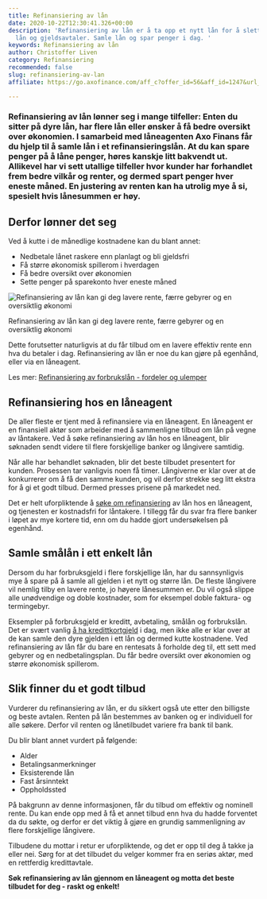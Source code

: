 ```yaml
---
title: Refinansiering av lån
date: 2020-10-22T12:30:41.326+00:00
description: 'Refinansiering av lån er å ta opp et nytt lån for å slette eksisterende
  lån og gjeldsavtaler. Samle lån og spar penger i dag. '
keywords: Refinansiering av lån
author: Christoffer Liven
category: Refinansiering
recommended: false
slug: refinansiering-av-lan
affiliate: https://go.axofinance.com/aff_c?offer_id=56&aff_id=1247&url_id=58&source=Dagbladet&aff_sub=A26

---
```

### Refinansiering av lån lønner seg i mange tilfeller: Enten du sitter på dyre lån, har flere lån eller ønsker å få bedre oversikt over økonomien. I samarbeid med låneagenten Axo Finans får du hjelp til å samle lån i et refinansieringslån. At du kan spare penger på å låne penger, høres kanskje litt bakvendt ut. Allikevel har vi sett utallige tilfeller hvor kunder har forhandlet frem bedre vilkår og renter, og dermed spart penger hver eneste måned. En justering av renten kan ha utrolig mye å si, spesielt hvis lånesummen er høy.

## Derfor lønner det seg

Ved å kutte i de månedlige kostnadene kan du blant annet:

- Nedbetale lånet raskere enn planlagt og bli gjeldsfri
- Få større økonomisk spillerom i hverdagen
- Få bedre oversikt over økonomien
- Sette penger på sparekonto hver eneste måned

![Refinansiering av lån kan gi deg lavere rente, færre gebyrer og en oversiktlig økonomi](https://www.dagbladet.no/images/72648087.jpg?imageId=72648087&width=980&height=559 'Refinansiering av lån kan gi deg lavere rente, færre gebyrer og en oversiktlig økonomi')

Refinansiering av lån kan gi deg lavere rente, færre gebyrer og en oversiktlig økonomi

Dette forutsetter naturligvis at du får tilbud om en lavere effektiv rente enn hva du betaler i dag. Refinansiering av lån er noe du kan gjøre på egenhånd, eller via en låneagent.

Les mer: [Refinansiering av forbrukslån - fordeler og ulemper](https://www.dagbladet.no/annonse/refinansiering-forbrukslan---fordeler-og-ulemper/72208259)

<content-btn text="SØK REFINANSIERINGSLÅN HER" :url="affiliate" rel="nofollow"></content-btn>

## Refinansiering hos en låneagent

De aller fleste er tjent med å refinansiere via en låneagent. En låneagent er en finansiell aktør som arbeider med å sammenligne tilbud om lån på vegne av låntakere. Ved å søke refinansiering av lån hos en låneagent, blir søknaden sendt videre til flere forskjellige banker og långivere samtidig.

Når alle har behandlet søknaden, blir det beste tilbudet presentert for kunden. Prosessen tar vanligvis noen få timer. Långiverne er klar over at de konkurrerer om å få den samme kunden, og vil derfor strekke seg litt ekstra for å gi et godt tilbud. Dermed presses prisene på markedet ned.

Det er helt uforpliktende å [søke om refinansiering](https://www.dagbladet.no/refinansiering) av lån hos en låneagent, og tjenesten er kostnadsfri for låntakere. I tillegg får du svar fra flere banker i løpet av mye kortere tid, enn om du hadde gjort undersøkelsen på egenhånd.

## Samle smålån i ett enkelt lån

Dersom du har forbruksgjeld i flere forskjellige lån, har du sannsynligvis mye å spare på å samle all gjelden i et nytt og større lån. De fleste långivere vil nemlig tilby en lavere rente, jo høyere lånesummen er. Du vil også slippe alle unødvendige og doble kostnader, som for eksempel doble faktura- og termingebyr.

Eksempler på forbruksgjeld er kreditt, avbetaling, smålån og forbrukslån. Det er svært vanlig [å ha kredittkortgjeld](https://www.dagbladet.no/annonse/refinansiering-av-kredittkort/72066052) i dag, men ikke alle er klar over at de kan samle den dyre gjelden i ett lån og dermed kutte kostnadene. Ved refinansiering av lån får du bare en rentesats å forholde deg til, ett sett med gebyrer og en nedbetalingsplan. Du får bedre oversikt over økonomien og større økonomisk spillerom.

## Slik finner du et godt tilbud

Vurderer du refinansiering av lån, er du sikkert også ute etter den billigste og beste avtalen. Renten på lån bestemmes av banken og er individuell for alle søkere. Derfor vil renten og lånetilbudet variere fra bank til bank.

Du blir blant annet vurdert på følgende:

- Alder
- Betalingsanmerkninger
- Eksisterende lån
- Fast årsinntekt
- Oppholdssted

På bakgrunn av denne informasjonen, får du tilbud om effektiv og nominell rente. Du kan ende opp med å få et annet tilbud enn hva du hadde forventet da du søkte, og derfor er det viktig å gjøre en grundig sammenligning av flere forskjellige långivere.

Tilbudene du mottar i retur er uforpliktende, og det er opp til deg å takke ja eller nei. Sørg for at det tilbudet du velger kommer fra en seriøs aktør, med en rettferdig kredittavtale.

**Søk refinansiering av lån gjennom en låneagent og motta det beste tilbudet for deg - raskt og enkelt!**

<content-btn text="SØK REFINANSIERINGSLÅN HER" :url="affiliate" rel="nofollow"></content-btn>